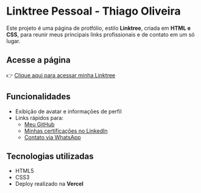 # Linktree Pessoal - Thiago Oliveira

Este projeto é uma página de protfólio, estilo **Linktree**, criada em **HTML e CSS**, para reunir meus principais links profissionais e de contato em um só lugar.  

## Acesse a página
👉 [Clique aqui para acessar minha Linktree](https://linktree-bice-three.vercel.app/)

## Funcionalidades
- Exibição de avatar e informações de perfil  
- Links rápidos para:
  - [Meu GitHub](https://github.com/onthiagooliveira)  
  - [Minhas certificações no LinkedIn](https://www.linkedin.com/in/thiago-oliveira-ba882a237/)  
  - [Contato via WhatsApp](https://wa.me/5511966144030)  

## Tecnologias utilizadas
- HTML5  
- CSS3  
- Deploy realizado na **Vercel**

